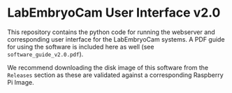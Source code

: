 # LabEmbryoCam User Interface v2.0

This repository contains the python code for running the webserver and corresponding user interface for the LabEmbryoCam systems. A PDF guide for using the software is included here as well (see `software_guide_v2.0.pdf`). 

We recommend downloading the disk image of this software from the `Releases` section as these are validated against a corresponding Raspberry Pi Image. 